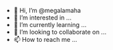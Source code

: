 - 👋 Hi, I’m @megalamaha
- 👀 I’m interested in ...
- 🌱 I’m currently learning ...
- 💞️ I’m looking to collaborate on ...
- 📫 How to reach me ...

<!---
megalamaha/megalamaha is a ✨ special ✨ repository because its `README.md` (this file) appears on your GitHub profile.
You can click the Preview link to take a look at your changes.
--->
